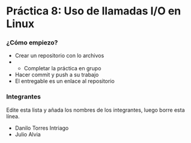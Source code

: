 # Práctica 8: Uso de llamadas I/O en Linux #

### ¿Cómo empiezo? ###

* Crear un repositorio con lo archivos
* * Completar la práctica en grupo
* Hacer commit y push a su trabajo
* El entregable es un enlace al repositorio

### Integrantes ###

Edite esta lista y añada los nombres de los integrantes, luego borre esta línea.

* Danilo Torres Intriago
* Julio Alvia
